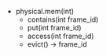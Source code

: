 - physical.mem(int)
  - contains(int frame_id)
  - put(int frame_id)
  - access(int frame_id)
  - evict() -> frame_id
